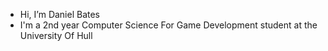 - Hi, I’m Daniel Bates
- I'm a 2nd year Computer Science For Game Development student at the University Of Hull
